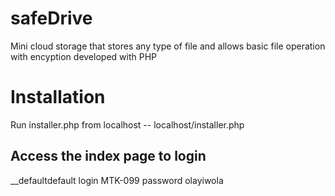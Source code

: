 # safeDrive
Mini cloud storage that stores any type of file and allows basic file operation with encyption developed with PHP 

# Installation
Run installer.php from localhost 
-- localhost/installer.php

## Access the index page to login
__defaultdefault login MTK-099 password olayiwola

